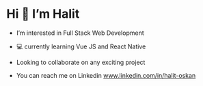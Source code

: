          
# Hi 👋 I’m Halit #
          
- I’m interested in Full Stack Web Development 

- 💻 currently learning Vue JS and React Native

- Looking to collaborate on any exciting project

- You can reach me on Linkedin www.linkedin.com/in/halit-oskan 

<!---
halitos/halitos is a ✨ special ✨ repository because its `README.md` (this file) appears on your GitHub profile.
You can click the Preview link to take a look at your changes.
--->
